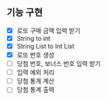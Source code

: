## 기능 구현
- [x] 로또 구매 금액 입력 받기
- [x] String to int
- [x] String List to Int List
- [x] 로또 번호 생성
- [ ] 당첨 번호, 보너스 번호 입력 받기
- [ ] 입력 예외 처리
- [ ] 당첨 통계 계산
- [ ] 당첨 통계 출력
